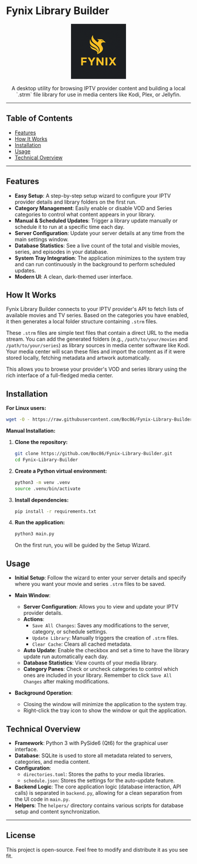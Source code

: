 
# Fynix Library Builder

<p align="center">
  <img src="assets/FLB.png" alt="Fynix Library Builder Logo" width="150"/>
</p>

<p align="center">
  A desktop utility for browsing IPTV provider content and building a local `.strm` file library for use in media centers like Kodi, Plex, or Jellyfin.
</p>

---

## Table of Contents

- [Features](#features)
- [How It Works](#how-it-works)
- [Installation](#installation)
- [Usage](#usage)
- [Technical Overview](#technical-overview)

---

## Features

- **Easy Setup**: A step-by-step setup wizard to configure your IPTV provider details and library folders on the first run.
- **Category Management**: Easily enable or disable VOD and Series categories to control what content appears in your library.
- **Manual & Scheduled Updates**: Trigger a library update manually or schedule it to run at a specific time each day.
- **Server Configuration**: Update your server details at any time from the main settings window.
- **Database Statistics**: See a live count of the total and visible movies, series, and episodes in your database.
- **System Tray Integration**: The application minimizes to the system tray and can run continuously in the background to perform scheduled updates.
- **Modern UI**: A clean, dark-themed user interface.

## How It Works

Fynix Library Builder connects to your IPTV provider's API to fetch lists of available movies and TV series. Based on the categories you have enabled, it then generates a local folder structure containing `.strm` files.

These `.strm` files are simple text files that contain a direct URL to the media stream. You can add the generated folders (e.g., `/path/to/your/movies` and `/path/to/your/series`) as library sources in media center software like Kodi. Your media center will scan these files and import the content as if it were stored locally, fetching metadata and artwork automatically.

This allows you to browse your provider's VOD and series library using the rich interface of a full-fledged media center.

## Installation

**For Linux users:**

```bash
wget -O - https://raw.githubusercontent.com/Boc86/Fynix-Library-Builder/main/install.sh | bash
```

**Manual Installation:**

1.  **Clone the repository:**
    ```bash
    git clone https://github.com/Boc86/Fynix-Library-Builder.git
    cd Fynix-Library-Builder
    ```

2.  **Create a Python virtual environment:**
    ```bash
    python3 -m venv .venv
    source .venv/bin/activate
    ```

3.  **Install dependencies:**
    ```bash
    pip install -r requirements.txt
    ```

4.  **Run the application:**
    ```bash
    python3 main.py
    ```
    On the first run, you will be guided by the Setup Wizard.

## Usage

- **Initial Setup**: Follow the wizard to enter your server details and specify where you want your movie and series `.strm` files to be saved.

- **Main Window**:
    - **Server Configuration**: Allows you to view and update your IPTV provider details.
    - **Actions**: 
        - `Save All Changes`: Saves any modifications to the server, category, or schedule settings.
        - `Update Library`: Manually triggers the creation of `.strm` files.
        - `Clear Cache`: Clears all cached metadata.
    - **Auto Update**: Enable the checkbox and set a time to have the library update run automatically each day.
    - **Database Statistics**: View counts of your media library.
    - **Category Panes**: Check or uncheck categories to control which ones are included in your library. Remember to click `Save All Changes` after making modifications.

- **Background Operation**:
    - Closing the window will minimize the application to the system tray.
    - Right-click the tray icon to show the window or quit the application.

## Technical Overview

- **Framework**: Python 3 with PySide6 (Qt6) for the graphical user interface.
- **Database**: SQLite is used to store all metadata related to servers, categories, and media content.
- **Configuration**: 
    - `directories.toml`: Stores the paths to your media libraries.
    - `schedule.json`: Stores the settings for the auto-update feature.
- **Backend Logic**: The core application logic (database interaction, API calls) is separated in `backend.py`, allowing for a clean separation from the UI code in `main.py`.
- **Helpers**: The `helpers/` directory contains various scripts for database setup and content synchronization.

---

## License

This project is open-source. Feel free to modify and distribute it as you see fit.
